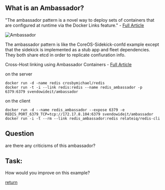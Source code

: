 What is an Ambassador?
----------------------

"The ambassador pattern is a novel way to deploy sets of containers that are configured at runtime via the Docker Links feature."  - [Full Article](https://coreos.com/blog/docker-dynamic-ambassador-powered-by-etcd/)

![Ambassador](https://raw.githubusercontent.com/rbucker/cododemo/master/etcd-ambassador-flow.png)

The ambassador pattern is like the CoreOS-Sidekick-confd example except that the sidekick is implemented as a stub app and fleet dependencies. They both share etcd in order to replicate confiuration info.


Cross-Host linking using Ambassador Containers - [Full Article](https://docs.docker.com/articles/ambassador_pattern_linking/)

on the server
```
docker run -d -name redis crosbymichael/redis
docker run -t -i --link redis:redis --name redis_ambassador -p 6379:6379 svendowideit/ambassador
```

on the client
```
docker run -d --name redis_ambassador --expose 6379 -e REDIS_PORT_6379_TCP=tcp://172.17.8.104:6379 svendowideit/ambassador
docker run -i -t --rm --link redis_ambassador:redis relateiq/redis-cli
```

Question
--------

are there any criticisms of this ambassador?

Task:
-----
How would you improve on this example?



[return](https://github.com/rbucker/cododemo/blob/master/README.md)

